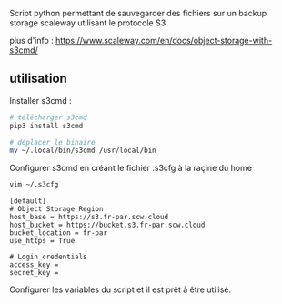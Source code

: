 Script python permettant de sauvegarder des fichiers sur un backup storage scaleway utilisant le protocole S3

plus d'info : https://www.scaleway.com/en/docs/object-storage-with-s3cmd/

## utilisation

Installer s3cmd :

``` bash
# télécharger s3cmd
pip3 install s3cmd

# déplacer le binaire
mv ~/.local/bin/s3cmd /usr/local/bin
```

Configurer s3cmd en créant le fichier .s3cfg à la raçine du home
``` bash
vim ~/.s3cfg
```

``` init
[default]
# Object Storage Region
host_base = https://s3.fr-par.scw.cloud
host_bucket = https://bucket.s3.fr-par.scw.cloud
bucket_location = fr-par
use_https = True

# Login credentials
access_key = 
secret_key = 

```

Configurer les variables du script et il est prêt à être utilisé.

